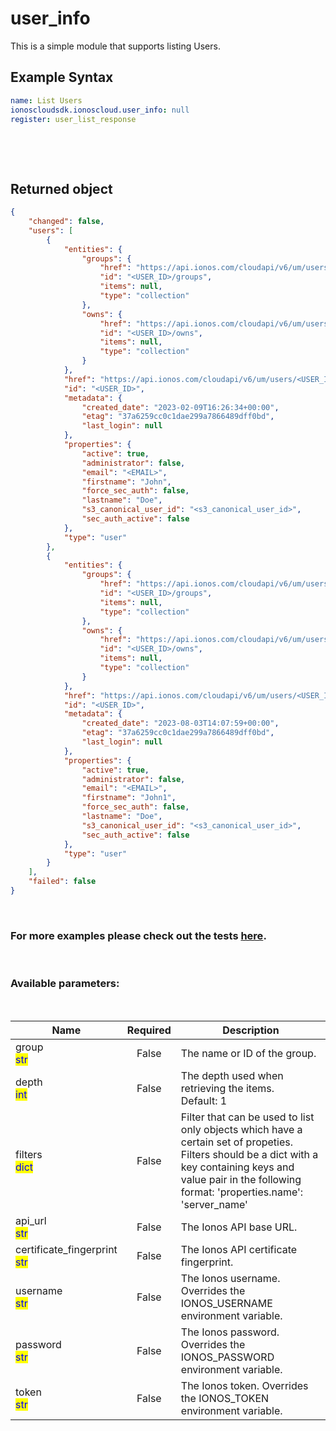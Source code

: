 # user_info

This is a simple module that supports listing Users.

## Example Syntax


```yaml
name: List Users
ionoscloudsdk.ionoscloud.user_info: null
register: user_list_response

```

&nbsp;

&nbsp;
## Returned object
```json
{
    "changed": false,
    "users": [
        {
            "entities": {
                "groups": {
                    "href": "https://api.ionos.com/cloudapi/v6/um/users/<USER_ID>/groups",
                    "id": "<USER_ID>/groups",
                    "items": null,
                    "type": "collection"
                },
                "owns": {
                    "href": "https://api.ionos.com/cloudapi/v6/um/users/<USER_ID>/owns",
                    "id": "<USER_ID>/owns",
                    "items": null,
                    "type": "collection"
                }
            },
            "href": "https://api.ionos.com/cloudapi/v6/um/users/<USER_ID>",
            "id": "<USER_ID>",
            "metadata": {
                "created_date": "2023-02-09T16:26:34+00:00",
                "etag": "37a6259cc0c1dae299a7866489dff0bd",
                "last_login": null
            },
            "properties": {
                "active": true,
                "administrator": false,
                "email": "<EMAIL>",
                "firstname": "John",
                "force_sec_auth": false,
                "lastname": "Doe",
                "s3_canonical_user_id": "<s3_canonical_user_id>",
                "sec_auth_active": false
            },
            "type": "user"
        },
        {
            "entities": {
                "groups": {
                    "href": "https://api.ionos.com/cloudapi/v6/um/users/<USER_ID>/groups",
                    "id": "<USER_ID>/groups",
                    "items": null,
                    "type": "collection"
                },
                "owns": {
                    "href": "https://api.ionos.com/cloudapi/v6/um/users/<USER_ID>/owns",
                    "id": "<USER_ID>/owns",
                    "items": null,
                    "type": "collection"
                }
            },
            "href": "https://api.ionos.com/cloudapi/v6/um/users/<USER_ID>",
            "id": "<USER_ID>",
            "metadata": {
                "created_date": "2023-08-03T14:07:59+00:00",
                "etag": "37a6259cc0c1dae299a7866489dff0bd",
                "last_login": null
            },
            "properties": {
                "active": true,
                "administrator": false,
                "email": "<EMAIL>",
                "firstname": "John1",
                "force_sec_auth": false,
                "lastname": "Doe",
                "s3_canonical_user_id": "<s3_canonical_user_id>",
                "sec_auth_active": false
            },
            "type": "user"
        }
    ],
    "failed": false
}

```

&nbsp;
### For more examples please check out the tests [here](https://github.com/ionos-cloud/module-ansible/tree/master/tests/user-management).

&nbsp;
### Available parameters:
&nbsp;

<table data-full-width="true">
  <thead>
    <tr>
      <th width="22.8vw">Name</th>
      <th width="10.8vw" align="center">Required</th>
      <th>Description</th>
    </tr>
  </thead>
  <tbody>
  <tr>
  <td>group<br/><mark style="color:blue;">str</mark></td>
  <td align="center">False</td>
  <td>The name or ID of the group.</td>
  </tr>
  <tr>
  <td>depth<br/><mark style="color:blue;">int</mark></td>
  <td align="center">False</td>
  <td>The depth used when retrieving the items.<br />Default: 1</td>
  </tr>
  <tr>
  <td>filters<br/><mark style="color:blue;">dict</mark></td>
  <td align="center">False</td>
  <td>Filter that can be used to list only objects which have a certain set of propeties. Filters should be a dict with a key containing keys and value pair in the following format: 'properties.name': 'server_name'</td>
  </tr>
  <tr>
  <td>api_url<br/><mark style="color:blue;">str</mark></td>
  <td align="center">False</td>
  <td>The Ionos API base URL.</td>
  </tr>
  <tr>
  <td>certificate_fingerprint<br/><mark style="color:blue;">str</mark></td>
  <td align="center">False</td>
  <td>The Ionos API certificate fingerprint.</td>
  </tr>
  <tr>
  <td>username<br/><mark style="color:blue;">str</mark></td>
  <td align="center">False</td>
  <td>The Ionos username. Overrides the IONOS_USERNAME environment variable.</td>
  </tr>
  <tr>
  <td>password<br/><mark style="color:blue;">str</mark></td>
  <td align="center">False</td>
  <td>The Ionos password. Overrides the IONOS_PASSWORD environment variable.</td>
  </tr>
  <tr>
  <td>token<br/><mark style="color:blue;">str</mark></td>
  <td align="center">False</td>
  <td>The Ionos token. Overrides the IONOS_TOKEN environment variable.</td>
  </tr>
  </tbody>
</table>
